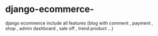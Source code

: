 # django-ecommerce-
django ecommerce include all features (blog with comment , payment , shop , admin dashboard , sale off , trend product ...)
